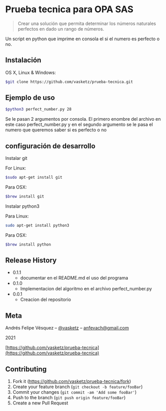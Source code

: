# Prueba tecnica para OPA SAS
> Crear una solución que permita determinar los números naturales perfectos en dado un rango de números.

Un script en python que imprime en consola el si el numero es perfecto o no.


## Instalación

OS X, Linux & Windows:

```sh
$git clone https://github.com/vasketz/prueba-tecnica.git
```


## Ejemplo de uso

```sh
$python3 perfect_number.py 28
```

Se le pasan 2 argumentos por consola. El primero enombre del archivo en este caso perfect_number.py
y en el segundo argumento se le pasa el numero que queremos saber si es perfecto o no

## configuración de desarrollo

Instalar git

For Linux:
```sh
$sudo apt-get install git
```
Para OSX:
```sh
$brew install git
```

Instalar python3

Para Linux:
```sh
sudo apt-get install python3
```
Para OSX:
```sh
$brew install python
```

## Release History
* 0.1.1
    * documentar en el README.md el uso del programa
* 0.1.0
    * Implementacion del algoritmo en el archivo perfect_number.py
* 0.0.1
    * Creacion del repositorio

## Meta

Andrés Felipe Vésquez – [@vasketz](https://twitter.com/vasketz) – anfevach@gmail.com

2021

[https://github.com/vasketz/prueba-tecnica](https://github.com/vasketz/prueba-tecnica)

## Contributing

1. Fork it (<https://github.com/vasketz/prueba-tecnica/fork>)
2. Create your feature branch (`git checkout -b feature/fooBar`)
3. Commit your changes (`git commit -am 'Add some fooBar'`)
4. Push to the branch (`git push origin feature/fooBar`)
5. Create a new Pull Request
